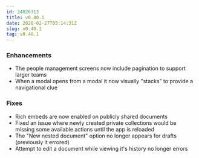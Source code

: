 ```yaml
---
id: 24026313
title: v0.40.1
date: 2020-02-27T05:14:31Z
slug: v0.40.1
tag: v0.40.1
---
```

    
### Enhancements

- The people management screens now include pagination to support larger teams
- When a modal opens from a modal it now visually "stacks" to provide a navigational clue

### Fixes

- Rich embeds are now enabled on publicly shared documents
- Fixed an issue where newly created private collections would be missing some available actions until the app is reloaded
- The "New nested document" option no longer appears for drafts (previously it errored)
- Attempt to edit a document while viewing it's history no longer errors
      